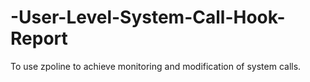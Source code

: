 # -User-Level-System-Call-Hook-Report
To use zpoline to achieve monitoring and modification of system calls.
